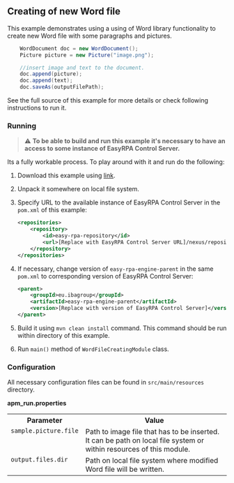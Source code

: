 ## Creating of new Word file

This example demonstrates using a using of Word library functionality to create new Word file with some paragraphs and
pictures.

```java
    WordDocument doc = new WordDocument();
    Picture picture = new Picture("image.png");

    //insert image and text to the document.
    doc.append(picture);
    doc.append(text);
    doc.saveAs(outputFilePath);
```

See the full source of this example for more details or check following instructions to run it.

### Running

> :warning: **To be able to build and run this example it's necessary to have an access
> to some instance of EasyRPA Control Server.**

Its a fully workable process. To play around with it and run do the following:

1. Download this example using [link][down_git_link].
2. Unpack it somewhere on local file system.
3. Specify URL to the available instance of EasyRPA Control Server in the `pom.xml` of this example:
    ```xml
    <repositories>
        <repository>
            <id>easy-rpa-repository</id>
            <url>[Replace with EasyRPA Control Server URL]/nexus/repository/easyrpa/</url>
        </repository>
    </repositories>
    ```
4. If necessary, change version of `easy-rpa-engine-parent` in the same `pom.xml` to corresponding version of EasyRPA
   Control Server:
    ```xml
    <parent>
        <groupId>eu.ibagroup</groupId>
        <artifactId>easy-rpa-engine-parent</artifactId>
        <version>[Replace with version of EasyRPA Control Server]</version>
    </parent>
    ```

5. Build it using `mvn clean install` command. This command should be run within directory of this example.
6. Run `main()` method of `WordFileCreatingModule` class.

[down_git_link]: https://downgit.github.io/#/home?url=https://github.com/easy-rpa/openframework/tree/main/examples/word/word-file-creating

### Configuration

All necessary configuration files can be found in `src/main/resources` directory.

**apm_run.properties**

<table>
    <tr><th>Parameter</th><th>Value</th></tr>
    <tr><td valign="top"><code>sample.picture.file</code></td><td>
        Path to image file that has to be inserted. It can be path on local file system or within resources of this 
        module.
    </td></tr>
      <tr><td valign="top"><code>output.files.dir</code></td><td>
        Path on local file system where modified Word file will be written.
    </td></tr>
</table>
